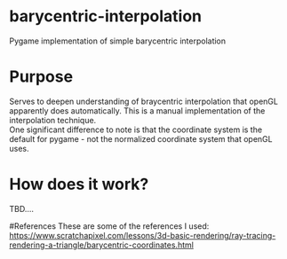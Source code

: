 # barycentric-interpolation
Pygame implementation of simple barycentric interpolation
# Purpose
Serves to deepen understanding of braycentric interpolation that openGL apparently does automatically.
This is a manual implementation of the interpolation technique. <br>
One significant difference to note is that the coordinate system is the default for pygame - not the normalized coordinate system that openGL uses.
# How does it work?
TBD....

#References
These are some of the references I used:
https://www.scratchapixel.com/lessons/3d-basic-rendering/ray-tracing-rendering-a-triangle/barycentric-coordinates.html